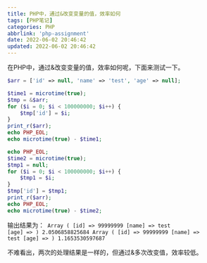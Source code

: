 ```yaml
---
title: PHP中，通过&改变变量的值，效率如何
tags: [PHP笔记]
categories: PHP
abbrlink: 'php-assignment'
date: 2022-06-02 20:46:42
updated: 2022-06-02 20:46:42
---
```



在PHP中，通过&改变变量的值，效率如何呢，下面来测试一下。

```php
$arr = ['id' => null, 'name' => 'test', 'age' => null];

$time1 = microtime(true);
$tmp = &$arr;
for ($i = 0; $i < 100000000; $i++) {
    $tmp['id'] = $i;
}
print_r($arr); 
echo PHP_EOL;
echo microtime(true) - $time1;

echo PHP_EOL;
$time2 = microtime(true);
$tmp1 = null;
for ($i = 0; $i < 100000000; $i++) {
    $tmp1 = $i;
}
$tmp['id'] = $tmp1;
print_r($arr);
echo PHP_EOL;
echo microtime(true) - $time2;

```
输出结果为：<code>
Array ( [id] => 99999999 [name] => test [age] => )
2.0506858825684
Array ( [id] => 99999999 [name] => test [age] => )
1.1653530597687
</code>

不难看出，两次的处理结果是一样的，但通过&多次改变值，效率较低。